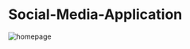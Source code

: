 # Social-Media-Application

![homepage](https://user-images.githubusercontent.com/98362008/207703917-a2580d16-1d49-4811-8802-cfd81f2724ac.png)
